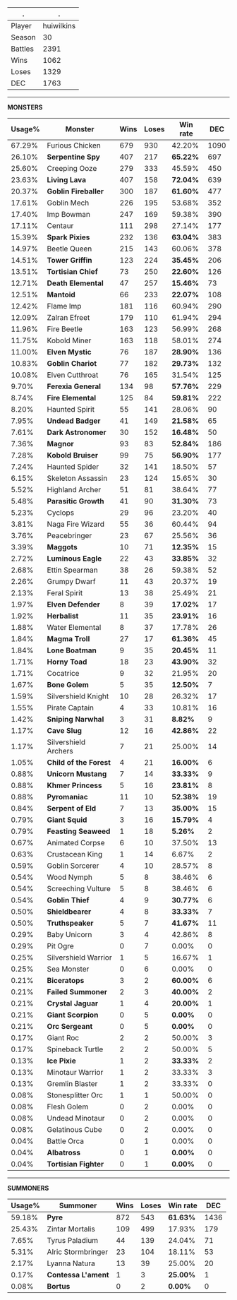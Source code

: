 .|.
|-|-
Player|huiwilkins
Season|30
Battles|2391
Wins|1062
Loses|1329
DEC|1763

---
**MONSTERS**

Usage%|Monster|Wins|Loses|Win rate|DEC|
-|-|-|-|-|-|
67.29%|Furious Chicken|679|930|42.20%|1090|
26.10%|**Serpentine Spy**|407|217|**65.22%**|697|
25.60%|Creeping Ooze|279|333|45.59%|450|
23.63%|**Living Lava**|407|158|**72.04%**|639|
20.37%|**Goblin Fireballer**|300|187|**61.60%**|477|
17.61%|Goblin Mech|226|195|53.68%|352|
17.40%|Imp Bowman|247|169|59.38%|390|
17.11%|Centaur|111|298|27.14%|177|
15.39%|**Spark Pixies**|232|136|**63.04%**|383|
14.97%|Beetle Queen|215|143|60.06%|378|
14.51%|**Tower Griffin**|123|224|**35.45%**|206|
13.51%|**Tortisian Chief**|73|250|**22.60%**|126|
12.71%|**Death Elemental**|47|257|**15.46%**|73|
12.51%|**Mantoid**|66|233|**22.07%**|108|
12.42%|Flame Imp|181|116|60.94%|290|
12.09%|Zalran Efreet|179|110|61.94%|294|
11.96%|Fire Beetle|163|123|56.99%|268|
11.75%|Kobold Miner|163|118|58.01%|274|
11.00%|**Elven Mystic**|76|187|**28.90%**|136|
10.83%|**Goblin Chariot**|77|182|**29.73%**|132|
10.08%|Elven Cutthroat|76|165|31.54%|125|
9.70%|**Ferexia General**|134|98|**57.76%**|229|
8.74%|**Fire Elemental**|125|84|**59.81%**|222|
8.20%|Haunted Spirit|55|141|28.06%|90|
7.95%|**Undead Badger**|41|149|**21.58%**|65|
7.61%|**Dark Astronomer**|30|152|**16.48%**|50|
7.36%|**Magnor**|93|83|**52.84%**|186|
7.28%|**Kobold Bruiser**|99|75|**56.90%**|177|
7.24%|Haunted Spider|32|141|18.50%|57|
6.15%|Skeleton Assassin|23|124|15.65%|30|
5.52%|Highland Archer|51|81|38.64%|77|
5.48%|**Parasitic Growth**|41|90|**31.30%**|73|
5.23%|Cyclops|29|96|23.20%|40|
3.81%|Naga Fire Wizard|55|36|60.44%|94|
3.76%|Peacebringer|23|67|25.56%|36|
3.39%|**Maggots**|10|71|**12.35%**|15|
2.72%|**Luminous Eagle**|22|43|**33.85%**|32|
2.68%|Ettin Spearman|38|26|59.38%|52|
2.26%|Grumpy Dwarf|11|43|20.37%|19|
2.13%|Feral Spirit|13|38|25.49%|21|
1.97%|**Elven Defender**|8|39|**17.02%**|17|
1.92%|**Herbalist**|11|35|**23.91%**|16|
1.88%|Water Elemental|8|37|17.78%|26|
1.84%|**Magma Troll**|27|17|**61.36%**|45|
1.84%|**Lone Boatman**|9|35|**20.45%**|11|
1.71%|**Horny Toad**|18|23|**43.90%**|32|
1.71%|Cocatrice|9|32|21.95%|20|
1.67%|**Bone Golem**|5|35|**12.50%**|7|
1.59%|Silvershield Knight|10|28|26.32%|17|
1.55%|Pirate Captain|4|33|10.81%|16|
1.42%|**Sniping Narwhal**|3|31|**8.82%**|9|
1.17%|**Cave Slug**|12|16|**42.86%**|22|
1.17%|Silvershield Archers|7|21|25.00%|14|
1.05%|**Child of the Forest**|4|21|**16.00%**|6|
0.88%|**Unicorn Mustang**|7|14|**33.33%**|9|
0.88%|**Khmer Princess**|5|16|**23.81%**|8|
0.88%|**Pyromaniac**|11|10|**52.38%**|19|
0.84%|**Serpent of Eld**|7|13|**35.00%**|15|
0.79%|**Giant Squid**|3|16|**15.79%**|4|
0.79%|**Feasting Seaweed**|1|18|**5.26%**|2|
0.67%|Animated Corpse|6|10|37.50%|13|
0.63%|Crustacean King|1|14|6.67%|2|
0.59%|Goblin Sorcerer|4|10|28.57%|8|
0.54%|Wood Nymph|5|8|38.46%|6|
0.54%|Screeching Vulture|5|8|38.46%|6|
0.54%|**Goblin Thief**|4|9|**30.77%**|6|
0.50%|**Shieldbearer**|4|8|**33.33%**|7|
0.50%|**Truthspeaker**|5|7|**41.67%**|11|
0.29%|Baby Unicorn|3|4|42.86%|8|
0.29%|Pit Ogre|0|7|0.00%|0|
0.25%|Silvershield Warrior|1|5|16.67%|1|
0.25%|Sea Monster|0|6|0.00%|0|
0.21%|**Biceratops**|3|2|**60.00%**|6|
0.21%|**Failed Summoner**|2|3|**40.00%**|2|
0.21%|**Crystal Jaguar**|1|4|**20.00%**|1|
0.21%|**Giant Scorpion**|0|5|**0.00%**|0|
0.21%|**Orc Sergeant**|0|5|**0.00%**|0|
0.17%|Giant Roc|2|2|50.00%|3|
0.17%|Spineback Turtle|2|2|50.00%|5|
0.13%|**Ice Pixie**|1|2|**33.33%**|2|
0.13%|Minotaur Warrior|1|2|33.33%|3|
0.13%|Gremlin Blaster|1|2|33.33%|0|
0.08%|Stonesplitter Orc|1|1|50.00%|0|
0.08%|Flesh Golem|0|2|0.00%|0|
0.08%|Undead Minotaur|0|2|0.00%|0|
0.08%|Gelatinous Cube|0|2|0.00%|0|
0.04%|Battle Orca|0|1|0.00%|0|
0.04%|**Albatross**|0|1|**0.00%**|0|
0.04%|**Tortisian Fighter**|0|1|**0.00%**|0|

---
**SUMMONERS**

Usage%|Summoner|Wins|Loses|Win rate|DEC|
-|-|-|-|-|-|
59.18%|**Pyre**|872|543|**61.63%**|1436|
25.43%|Zintar Mortalis|109|499|17.93%|179|
7.65%|Tyrus Paladium|44|139|24.04%|71|
5.31%|Alric Stormbringer|23|104|18.11%|53|
2.17%|Lyanna Natura|13|39|25.00%|20|
0.17%|**Contessa L'ament**|1|3|**25.00%**|1|
0.08%|**Bortus**|0|2|**0.00%**|0|
